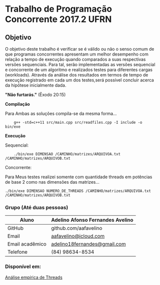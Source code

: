 # Trabalho de Programação Concorrente 2017.2 UFRN

## Objetivo

O objetivo deste trabalho é verificar se é válido ou não o senso comum de que programas concorrentes apresentam um melhor desempenho com relação a tempo de execução quando comparados a suas respectivas versões sequenciais. Para tal, serão implementadas as versões sequencial e concorrente de um algoritmo e realizados testes para diferentes cargas (workloads). Através da análise dos resultados em termos de tempo de execução registrado em cada um dos testes,será possível concluir acerca da hipó́tese inicialmente dada.


**"Não furtarás."**
(Êxodo 20:15)

**Compilação**

Para Ambas as soluções compila-se da mesma forma...

```shell
	g++ -std=c++11 src/main.cpp src/readfiles.cpp -I include -o bin/exe
```

**Execução**

Sequencial:

```shell
	./bin/exe DIMENSAO /CAMINHO/matrizes/ARQUIVOA.txt /CAMINHO/matrizes/ARQUIVOB.txt
```

Concorrente:

Para Meus testes realizei somente com quantidade threads em potências de base 2 como nas dimensões das matrizes...

```shell
./bin/exe DIMENSAO NUMERO_DE_THREADS /CAMINHO/matrizes/ARQUIVOA.txt /CAMINHO/matrizes/ARQUIVOB.txt
```


### Grupo (Até duas pessoas)

|  Aluno                        | Adelino Afonso Fernandes Avelino  |
|-------------------------------|-----------------------------------|
|  GitHub                       |  github.com/aafavelino            |
|  Email               			|  aafavelino@icloud.com            |
|  Email acadêmico 				|  adelino18fernandes@gmail.com     |
|  Telefone						|  (84) 98634-8534					|

### Disponível em:

[Análise empírica de Threads](https://github.com/aafavelino/programacao_concorrente)
